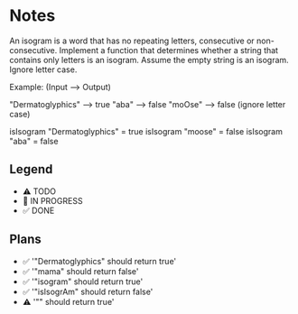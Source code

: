 # Notes

An isogram is a word that has no repeating letters, consecutive or non-consecutive. Implement a function that determines whether a string that contains only letters is an isogram. Assume the empty string is an isogram. Ignore letter case.

Example: (Input --> Output)

"Dermatoglyphics" --> true "aba" --> false "moOse" --> false (ignore letter case)

isIsogram "Dermatoglyphics" = true
isIsogram "moose" = false
isIsogram "aba" = false



## Legend
- ⚠ TODO
- 🚧 IN PROGRESS
- ✅ DONE

## Plans

- ✅  '"Dermatoglyphics" should return true'
- ✅ '"mama" should return false'
- ✅ '"isogram" should return true'
- ✅ '"isIsogrAm" should return false'
- ⚠ '"" should return true'